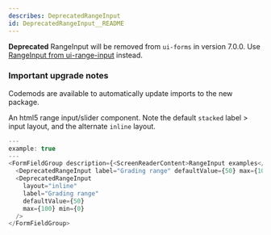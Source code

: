 ```yaml
---
describes: DeprecatedRangeInput
id: DeprecatedRangeInput__README
---
```


**Deprecated** RangeInput will be removed from `ui-forms` in version 7.0.0. Use [RangeInput from ui-range-input](#RangeInput) instead.

### Important upgrade notes
Codemods are available to automatically update imports to the new package.

An html5 range input/slider component. Note the default `stacked`
label &gt; input layout, and the alternate `inline` layout.

```js
---
example: true
---
<FormFieldGroup description={<ScreenReaderContent>RangeInput examples</ScreenReaderContent>}>
  <DeprecatedRangeInput label="Grading range" defaultValue={50} max={100} min={0} />
  <DeprecatedRangeInput
    layout="inline"
    label="Grading range"
    defaultValue={50}
    max={100} min={0}
  />
</FormFieldGroup>
```
